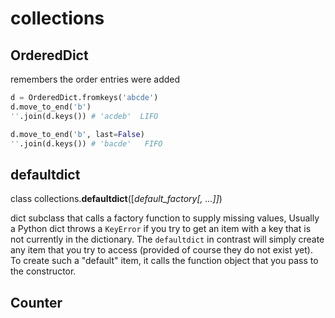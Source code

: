 # collections

## OrderedDict

remembers the order entries were added

```python
d = OrderedDict.fromkeys('abcde')
d.move_to_end('b')
''.join(d.keys()) # 'acdeb'  LIFO

d.move_to_end('b', last=False)
''.join(d.keys()) # 'bacde'   FIFO
```

## defaultdict

class collections.**defaultdict**\(\[_default\_factory\[, ...\]\]_\)

dict subclass that calls a factory function to supply missing values, Usually a Python dict throws a `KeyError` if you try to get an item with a key that is not currently in the dictionary. The `defaultdict` in contrast will simply create any item that you try to access \(provided of course they do not exist yet\). To create such a "default" item, it calls the function object that you pass to the constructor.

## Counter

